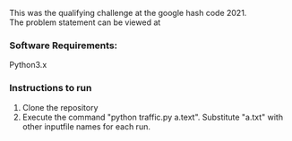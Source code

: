 This was the qualifying challenge at the google hash code 2021.  
The problem statement can be viewed at 

### Software Requirements:
Python3.x

### Instructions to run
1) Clone the repository
2) Execute the command  "python traffic.py a.text". Substitute "a.txt" with other inputfile names for each run.
